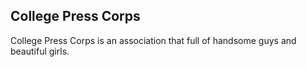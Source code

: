 ## College Press Corps

College Press Corps is an association that full of handsome guys and beautiful girls.
